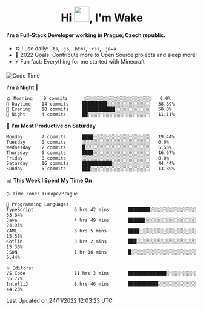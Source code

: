 <h1 align="center">Hi <img src="https://raw.githubusercontent.com/MrWakeCZ/MrWakeCZ/master/Hi.gif" width="40px" />, I'm Wake</h1>

#### I'm a Full-Stack Developer working in Prague, Czech republic.
- ⚙️ I use daily: `.ts`, `.js`, `.html`, `.css`, `.java`
- 🥅 2022 Goals: Contribute more to Open Source projects and sleep more!
- ⚡ Fun fact: Everything for me started with Minecraft

<!--START_SECTION:waka-->
![Code Time](http://img.shields.io/badge/Code%20Time-2%2C819%20hrs%2013%20mins-blue)

**I'm a Night 🦉** 

```text
🌞 Morning    0 commits      ░░░░░░░░░░░░░░░░░░░░░░░░░   0.0% 
🌆 Daytime    14 commits     █████████░░░░░░░░░░░░░░░░   38.89% 
🌃 Evening    18 commits     ████████████░░░░░░░░░░░░░   50.0% 
🌙 Night      4 commits      ██░░░░░░░░░░░░░░░░░░░░░░░   11.11%

```
📅 **I'm Most Productive on Saturday** 

```text
Monday       7 commits      ████░░░░░░░░░░░░░░░░░░░░░   19.44% 
Tuesday      0 commits      ░░░░░░░░░░░░░░░░░░░░░░░░░   0.0% 
Wednesday    2 commits      █░░░░░░░░░░░░░░░░░░░░░░░░   5.56% 
Thursday     6 commits      ████░░░░░░░░░░░░░░░░░░░░░   16.67% 
Friday       0 commits      ░░░░░░░░░░░░░░░░░░░░░░░░░   0.0% 
Saturday     16 commits     ███████████░░░░░░░░░░░░░░   44.44% 
Sunday       5 commits      ███░░░░░░░░░░░░░░░░░░░░░░   13.89%

```


📊 **This Week I Spent My Time On** 

```text
⌚︎ Time Zone: Europe/Prague

💬 Programming Languages: 
TypeScript               6 hrs 42 mins       ████████░░░░░░░░░░░░░░░░░   33.84% 
Java                     4 hrs 49 mins       ██████░░░░░░░░░░░░░░░░░░░   24.35% 
YAML                     3 hrs 5 mins        ████░░░░░░░░░░░░░░░░░░░░░   15.58% 
Kotlin                   3 hrs 2 mins        ███░░░░░░░░░░░░░░░░░░░░░░   15.36% 
JSON                     1 hr 16 mins        █░░░░░░░░░░░░░░░░░░░░░░░░   6.44%

🔥 Editors: 
VS Code                  11 hrs 3 mins       ██████████████░░░░░░░░░░░   55.77% 
IntelliJ                 8 hrs 46 mins       ███████████░░░░░░░░░░░░░░   44.23%

```


 Last Updated on 24/11/2022 12:03:23 UTC
<!--END_SECTION:waka-->
